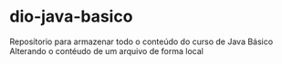 # dio-java-basico
Reposítorio para armazenar todo o conteúdo do curso de Java Básico
Alterando o contéudo de um arquivo de forma local
